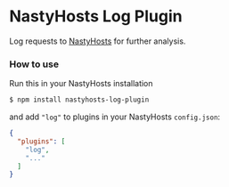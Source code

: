 # NastyHosts Log Plugin
Log requests to [NastyHosts](https://github.com/kacperzuk/nastyhosts) for further analysis.

### How to use

Run this in your NastyHosts installation

```bash
$ npm install nastyhosts-log-plugin
```

and add `"log"` to plugins in your NastyHosts `config.json`:

```json
{
  "plugins": [
    "log",
    "..."
  ]
}
```
